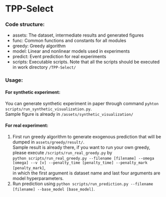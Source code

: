 # TPP-Select
### Code structure:
- assets: The dataset, intermediate results and generated figures
- func: Common functions and constants for all modules
- greedy: Greedy algorithm
- model: Linear and nonlinear models used in experiments
- predict: Event prediction for real experiments
- scripts: Executable scripts. Note that all the scripts should be executed in work directory `/TPP-Select/`

### Usage: 
#### For synthetic experiment:
You can generate synthetic experiment in paper through command `pyhton scripts/run_synthetic_visualization.py`. <br /> 
Sample figure is already in `/assets/synthetic_visualization/`

#### For real experiment: 
1. First run greedy algorithm to generate exogenous prediction that will be dumped in `assets/greedy/result/`. <br /> 
Sample result is already there, if you want to run your own greedy, please execute `/scripts/run_real_greedy.py` by <br /> 
`python scripts/run_real_greedy.py --filename [filename] --omega [omega] --v [v] --penalty_time [penalty_time] --penalty_mark [penalty_mark]`, <br /> 
in which the first argument is dataset name and last four arguments are model hyperparameters.
2. Run prediction using `python scripts/run_prediction.py --filename [filename] --base_model [base_model]`.